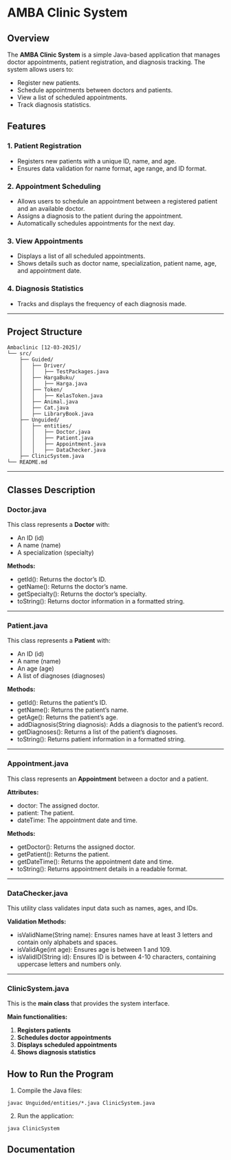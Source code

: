 # AMBA Clinic System

## Overview
The **AMBA Clinic System** is a simple Java-based application that manages doctor appointments, patient registration, and diagnosis tracking. The system allows users to:
- Register new patients.
- Schedule appointments between doctors and patients.
- View a list of scheduled appointments.
- Track diagnosis statistics.

## Features
### 1. Patient Registration  
- Registers new patients with a unique ID, name, and age.
- Ensures data validation for name format, age range, and ID format.

### 2. Appointment Scheduling  
- Allows users to schedule an appointment between a registered patient and an available doctor.
- Assigns a diagnosis to the patient during the appointment.
- Automatically schedules appointments for the next day.

### 3. View Appointments  
- Displays a list of all scheduled appointments.
- Shows details such as doctor name, specialization, patient name, age, and appointment date.

### 4. Diagnosis Statistics  
- Tracks and displays the frequency of each diagnosis made.

---

## Project Structure

```
Ambaclinic [12-03-2025]/
└── src/
    ├── Guided/
    │   ├── Driver/
    │   │   ├── TestPackages.java
    │   ├── HargaBuku/
    │   │   ├── Harga.java
    │   ├── Token/
    │   │   ├── KelasToken.java
    │   ├── Animal.java
    │   ├── Cat.java
    │   ├── LibraryBook.java
    ├── Unguided/
    │   ├── entities/
    │   │   ├── Doctor.java
    │   │   ├── Patient.java
    │   │   ├── Appointment.java
    │   │   ├── DataChecker.java
    ├── ClinicSystem.java
└── README.md
```

---

## Classes Description

### Doctor.java
This class represents a **Doctor** with:
- An ID (id)
- A name (name)
- A specialization (specialty)

**Methods:**
- getId(): Returns the doctor’s ID.
- getName(): Returns the doctor’s name.
- getSpecialty(): Returns the doctor’s specialty.
- toString(): Returns doctor information in a formatted string.

---

### Patient.java
This class represents a **Patient** with:
- An ID (id)
- A name (name)
- An age (age)
- A list of diagnoses (diagnoses)

**Methods:**
- getId(): Returns the patient’s ID.
- getName(): Returns the patient’s name.
- getAge(): Returns the patient’s age.
- addDiagnosis(String diagnosis): Adds a diagnosis to the patient’s record.
- getDiagnoses(): Returns a list of the patient’s diagnoses.
- toString(): Returns patient information in a formatted string.

---

### Appointment.java
This class represents an **Appointment** between a doctor and a patient.

**Attributes:**
- doctor: The assigned doctor.
- patient: The patient.
- dateTime: The appointment date and time.

**Methods:**
- getDoctor(): Returns the assigned doctor.
- getPatient(): Returns the patient.
- getDateTime(): Returns the appointment date and time.
- toString(): Returns appointment details in a readable format.

---

### DataChecker.java
This utility class validates input data such as names, ages, and IDs.

**Validation Methods:**
- isValidName(String name): Ensures names have at least 3 letters and contain only alphabets and spaces.
- isValidAge(int age): Ensures age is between 1 and 109.
- isValidID(String id): Ensures ID is between 4-10 characters, containing uppercase letters and numbers only.

---

### ClinicSystem.java
This is the **main class** that provides the system interface.

**Main functionalities:**
1. **Registers patients**
2. **Schedules doctor appointments**
3. **Displays scheduled appointments**
4. **Shows diagnosis statistics**


## How to Run the Program
1. Compile the Java files:
```nginx
javac Unguided/entities/*.java ClinicSystem.java
```
   
2. Run the application:
```nginx
java ClinicSystem
```

## Documentation 
[](https://res.cloudinary.com/dtzqdo3p0/image/upload/v1742253629/1_qfxc84.png)

[](https://res.cloudinary.com/dtzqdo3p0/image/upload/v1742253630/2_ztts92.png)

[](https://res.cloudinary.com/dtzqdo3p0/image/upload/v1742253630/3_sgedpm.png)

[](https://res.cloudinary.com/dtzqdo3p0/image/upload/v1742253630/4_nyngn6.png)
